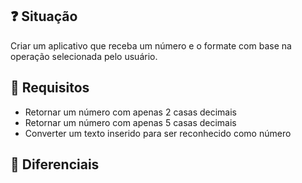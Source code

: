 ## ❓ Situação
Criar um aplicativo que receba um número e o formate com base na operação selecionada pelo usuário.

## 📝 Requisitos
- Retornar um número com apenas 2 casas decimais 
- Retornar um número com apenas 5 casas decimais 
- Converter um texto inserido para ser reconhecido como número

## 📌 Diferenciais
